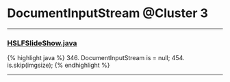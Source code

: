 # DocumentInputStream @Cluster 3

***

### [HSLFSlideShow.java](https://searchcode.com/codesearch/view/97394255/)
{% highlight java %}
346. DocumentInputStream is = null;
454.         is.skip(imgsize);
{% endhighlight %}

***

